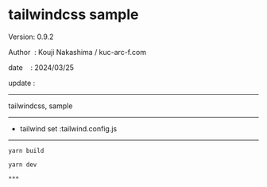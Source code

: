﻿# tailwindcss sample

 Version: 0.9.2

 Author  : Kouji Nakashima / kuc-arc-f.com

 date    : 2024/03/25

 update :

***

tailwindcss,  sample

***
* tailwind set :tailwind.config.js

***
```
yarn build

yarn dev

***

